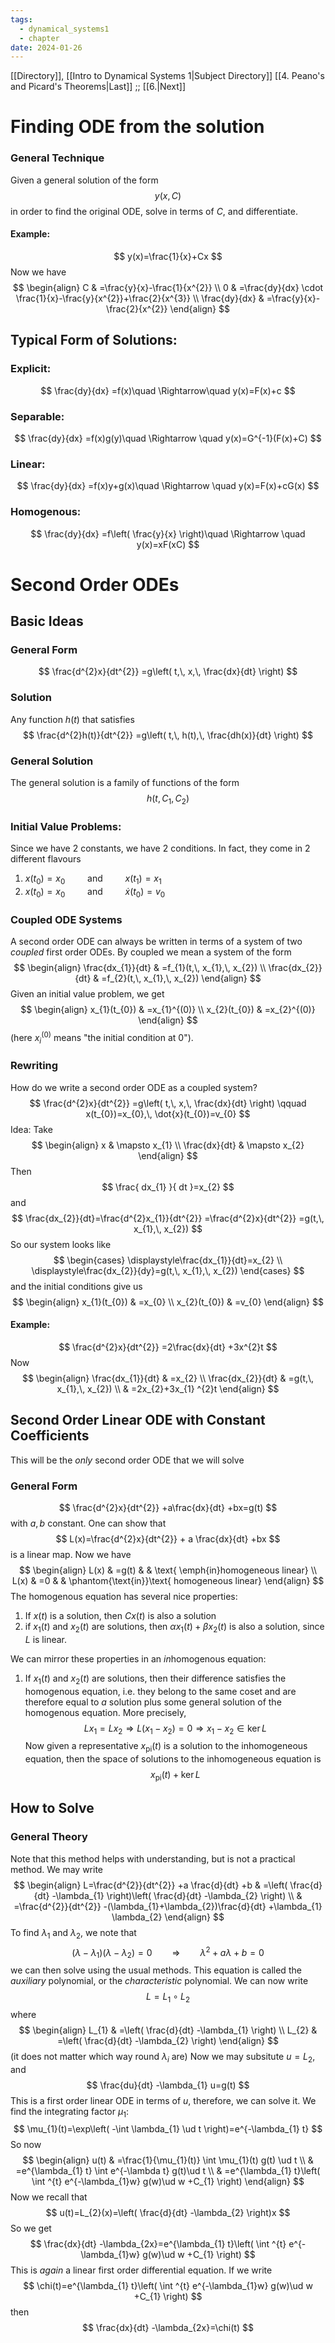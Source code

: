 ```yaml
---
tags:
  - dynamical_systems1
  - chapter
date: 2024-01-26
---
```

[[Directory]], [[Intro to Dynamical Systems 1|Subject Directory]]
[[4. Peano's and Picard's Theorems|Last]] ;; [[6.|Next]]
# Finding ODE from the solution
### General Technique
Given a general solution of the form
$$
y(x,\, C)
$$
in order to find the original ODE, solve in terms of $C$, and differentiate. 
#### Example:
$$
y(x)=\frac{1}{x}+Cx
$$
Now we have
$$
\begin{align}
 C & =\frac{y}{x}-\frac{1}{x^{2}}  \\
  0 & =\frac{dy}{dx} \cdot \frac{1}{x}-\frac{y}{x^{2}}+\frac{2}{x^{3}} \\
\frac{dy}{dx}  & =\frac{y}{x}-\frac{2}{x^{2}}
 \end{align}
$$
## Typical Form of Solutions:
### Explicit:
$$
\frac{dy}{dx} =f(x)\quad \Rightarrow\quad  y(x)=F(x)+c
$$
### Separable:
$$
\frac{dy}{dx} =f(x)g(y)\quad \Rightarrow \quad y(x)=G^{-1}(F(x)+C)
$$
### Linear:
$$
\frac{dy}{dx} =f(x)y+g(x)\quad \Rightarrow \quad y(x)=F(x)+cG(x)
$$
### Homogenous:
$$
\frac{dy}{dx} =f\left( \frac{y}{x} \right)\quad \Rightarrow \quad y(x)=xF(xC)
$$
# Second Order ODEs
## Basic Ideas
### General Form
$$
\frac{d^{2}x}{dt^{2}} =g\left( t,\, x,\, \frac{dx}{dt}  \right) 
$$
### Solution
Any function ${} h(t) {}$ that satisfies
$$
\frac{d^{2}h(t)}{dt^{2}}  =g\left( t,\, h(t),\, \frac{dh(x)}{dt}  \right)
$$
### General Solution
The general solution is a family of functions of the form
$$
h(t,\, C_{1},\, C_{2})
$$
### Initial Value Problems:
Since we have 2 constants, we have 2 conditions. In fact, they come in 2 different flavours
1. ${} x(t_{0})=x_{0}\qquad \text{ and } \qquad  x(t_{1})=x_{1} {}$
2. ${} x(t_{0})=x_{0} \qquad \text{ and } \qquad \dot{x}(t_{0})=v_{0} {}$

### Coupled ODE Systems
A second order ODE can always be written in terms of a system of two *coupled* first order ODEs. By coupled we mean a system of the form
$$
\begin{align}
 \frac{dx_{1}}{dt}  & =f_{1}(t,\, x_{1},\, x_{2})   \\
\frac{dx_{2}}{dt} & =f_{2}(t,\, x_{1},\, x_{2})
 \end{align}
$$
Given an initial value problem, we get
$$
\begin{align}
 x_{1}(t_{0}) & =x_{1}^{(0)}   \\
x_{2}(t_{0}) & =x_{2}^{(0)}
 \end{align}
$$
(here ${} x_{i}^{(0)} {}$ means "the initial condition at $0$").
### Rewriting
How do we write a second order ODE as a coupled system?
$$
\frac{d^{2}x}{dt^{2}} =g\left( t,\, x,\, \frac{dx}{dt}  \right) \qquad x(t_{0})=x_{0},\, \dot{x}(t_{0})=v_{0}
$$
Idea: Take
$$
\begin{align}
 x & \mapsto x_{1}  \\
\frac{dx}{dt}  & \mapsto x_{2} 
 \end{align}
$$
Then
$$
\frac{ dx_{1} }{ dt }=x_{2}
$$
and
$$
\frac{dx_{2}}{dt}=\frac{d^{2}x_{1}}{dt^{2}}  =\frac{d^{2}x}{dt^{2}} =g(t,\, x_{1},\, x_{2}) 
$$
So our system looks like
$$
\begin{cases}
\displaystyle\frac{dx_{1}}{dt}=x_{2} \\
\displaystyle\frac{dx_{2}}{dy}=g(t,\, x_{1},\, x_{2})
\end{cases}
$$
and the initial conditions give us
$$
\begin{align}
 x_{1}(t_{0}) & =x_{0}   \\
x_{2}(t_{0}) & =v_{0}
 \end{align}
$$
#### Example:
$$
\frac{d^{2}x}{dt^{2}} =2\frac{dx}{dt} +3x^{2}t 
$$
Now
$$
\begin{align}
 \frac{dx_{1}}{dt} & =x_{2} \\
\frac{dx_{2}}{dt} & =g(t,\, x_{1},\, x_{2}) \\
 & =2x_{2}+3x_{1} ^{2}t
 \end{align}
$$
## Second Order Linear ODE with Constant Coefficients
This will be the *only* second order ODE that we will solve
### General Form
$$
\frac{d^{2}x}{dt^{2}} +a\frac{dx}{dt} +bx=g(t) 
$$
with ${} a,\, b {}$ constant. One can show that
$$
L(x)=\frac{d^{2}x}{dt^{2}} + a \frac{dx}{dt} +bx 
$$
is a linear map. Now we have 
$$
\begin{align}
L(x) & =g(t) &  &  \text{ \emph{in}homogeneous linear} \\
L(x) & =0 &  & \phantom{\text{in}}\text{ homogeneous linear}
\end{align}
$$
The homogenous equation has several nice properties:
1. If ${} x(t)$ is a solution, then ${} Cx(t) {}$ is also a solution
2. if ${} x_{1}(t) {}$ and ${} x_{2}(t)$ are solutions, then ${} \alpha x_{1}(t)+\beta x_{2}(t) {}$ is also a solution, since $L$ is linear.

We can mirror these properties in an *in*homogenous equation:
1. If ${} x_{1}(t) {}$ and ${} x_{2}(t)$ are solutions, then their difference satisfies the homogenous equation, i.e. they belong to the same coset and are therefore equal to *a* solution plus some general solution of the homogenous equation. More precisely, 
$$
Lx_{1}=Lx_{2}\Rightarrow  L(x_{1}-x_{2})=0\Rightarrow x_{1}-x_{2} \in \ker L
$$
Now given a representative ${} x_{\mathrm{pi}}(t) {}$ is a solution to the inhomogeneous equation, then the space of solutions to the inhomogeneous equation is
$$
x_{\mathrm{pi}}(t)+\ker L
$$
## How to Solve
### General Theory
Note that this method helps with understanding, but is not a practical method.
We may write
$$
\begin{align}
 L=\frac{d^{2}}{dt^{2}} +a \frac{d}{dt} +b & =\left( \frac{d}{dt} -\lambda_{1} \right)\left( \frac{d}{dt} -\lambda_{2} \right)    \\
 & =\frac{d^{2}}{dt^{2}} -(\lambda_{1}+\lambda_{2})\frac{d}{dt}  +\lambda_{1} \lambda_{2}
 \end{align}
$$
To find $\lambda_{1}$ and $\lambda_{2}$, we note that
$$
(\lambda-\lambda_{1})(\lambda-\lambda_{2})=0\qquad \Rightarrow \qquad \lambda^{2}+a\lambda+b=0
$$
we can then solve using the usual methods. This equation is called the *auxiliary* polynomial, or the *characteristic* polynomial. We can now write
$$
L=L_{1} \circ  L_{2}
$$
where
$$
\begin{align}
L_{1} & =\left( \frac{d}{dt} -\lambda_{1} \right) \\
L_{2} & =\left( \frac{d}{dt} -\lambda_{2} \right)
\end{align}
$$
(it does not matter which way round ${} \lambda_{i} {}$ are)
Now we may subsitute $u=L_{2} {}$, and
$$
\frac{du}{dt} -\lambda_{1} u=g(t)
$$
This is a first order linear ODE in terms of $u$, therefore, we can solve it. We find the integrating factor ${} \mu_{1} {}$:
$$
\mu_{1}(t)=\exp\left( -\int \lambda_{1} \ud t  \right)=e^{-\lambda_{1} t}
$$
So now 
$$
\begin{align}
 u(t) & =\frac{1}{\mu_{1}(t)}  \int \mu_{1}(t) g(t) \ud t \\
  & =e^{\lambda_{1} t} \int e^{-\lambda t} g(t)\ud t \\
 & =e^{\lambda_{1} t}\left(  \int ^{t}  e^{-\lambda_{1}w} g(w)\ud w +C_{1}  \right)
 \end{align}
$$
Now we recall that
$$
u(t)=L_{2}(x)=\left( \frac{d}{dt} -\lambda_{2} \right)x
$$
So we get
$$
\frac{dx}{dt} -\lambda_{2x}=e^{\lambda_{1} t}\left(  \int ^{t}  e^{-\lambda_{1}w} g(w)\ud w +C_{1}  \right)
$$
This is *again* a linear first order differential equation. If we write
$$
\chi(t)=e^{\lambda_{1} t}\left(  \int ^{t}  e^{-\lambda_{1}w} g(w)\ud w +C_{1}  \right)
$$
then 
$$
\frac{dx}{dt} -\lambda_{2x}=\chi(t)
$$
